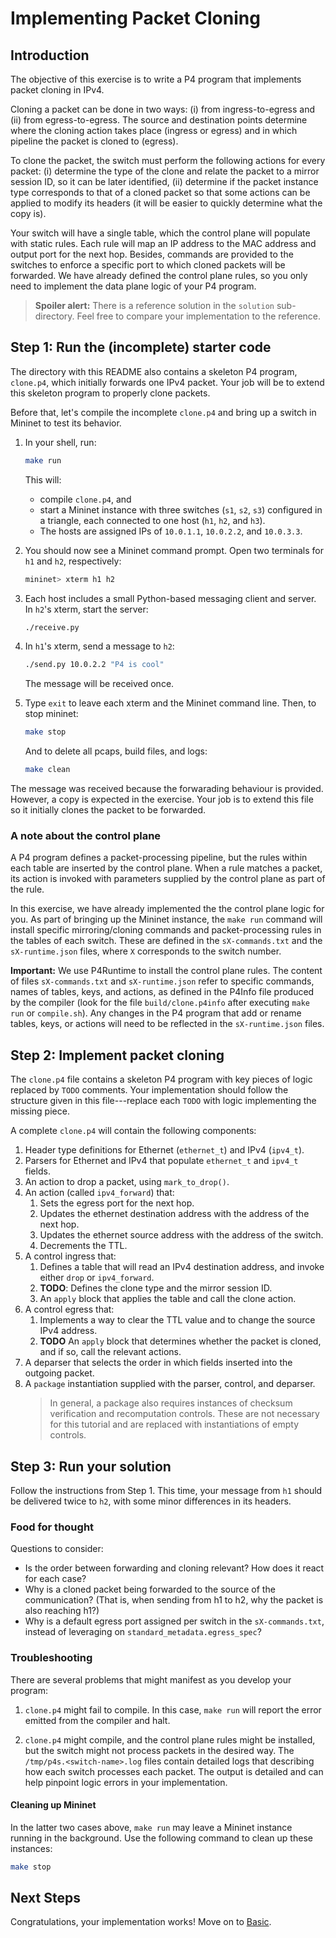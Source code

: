 # Implementing Packet Cloning

## Introduction

The objective of this exercise is to write a P4 program that
implements packet cloning in IPv4.

Cloning a packet can be done in two ways: (i) from ingress-to-egress
and (ii) from egress-to-egress. The source and destination points
determine where the cloning action takes place (ingress or egress) and
in which pipeline the packet is cloned to (egress).

To clone the packet, the switch must perform the following actions for
every packet: (i) determine the type of the clone and relate the
packet to a mirror session ID, so it can be later identified, (ii) 
determine if the packet instance type corresponds to that of a cloned
packet so that some actions can be applied to modify its headers (it
will be easier to quickly determine what the copy is).
 
Your switch will have a single table, which the control plane will
populate with static rules. Each rule will map an IP address to the
MAC address and output port for the next hop. Besides, commands are
provided to the switches to enforce a specific port to which cloned
packets will be forwarded. We have already defined the control plane
rules, so you only need to implement the data plane logic of your P4
program.

> **Spoiler alert:** There is a reference solution in the `solution`
> sub-directory. Feel free to compare your implementation to the
> reference.

## Step 1: Run the (incomplete) starter code

The directory with this README also contains a skeleton P4 program,
`clone.p4`, which initially forwards one IPv4 packet. Your job will
be to extend this skeleton program to properly clone packets.

Before that, let's compile the incomplete `clone.p4` and bring
up a switch in Mininet to test its behavior.

1. In your shell, run:
   ```bash
   make run
   ```
   This will:
   * compile `clone.p4`, and
   * start a Mininet instance with three switches (`s1`, `s2`, `s3`)
     configured in a triangle, each connected to one host (`h1`, `h2`,
     and `h3`).
   * The hosts are assigned IPs of `10.0.1.1`, `10.0.2.2`, and `10.0.3.3`.

2. You should now see a Mininet command prompt. Open two terminals
for `h1` and `h2`, respectively:
   ```bash
   mininet> xterm h1 h2
   ```
3. Each host includes a small Python-based messaging client and
server. In `h2`'s xterm, start the server:
   ```bash
   ./receive.py
   ```
4. In `h1`'s xterm, send a message to `h2`:
   ```bash
   ./send.py 10.0.2.2 "P4 is cool"
   ```
   The message will be received once.
5. Type `exit` to leave each xterm and the Mininet command line.
   Then, to stop mininet:
   ```bash
   make stop
   ```
   And to delete all pcaps, build files, and logs:
   ```bash
   make clean
   ```

The message was received because the forwarading behaviour is
provided. However, a copy is expected in the exercise.
Your job is to extend this file so it initially clones the
packet to be forwarded.

### A note about the control plane

A P4 program defines a packet-processing pipeline, but the rules
within each table are inserted by the control plane. When a rule
matches a packet, its action is invoked with parameters supplied by
the control plane as part of the rule.

In this exercise, we have already implemented the the control plane
logic for you. As part of bringing up the Mininet instance, the
`make run` command will install specific mirroring/cloning commands and
packet-processing rules in the tables of each switch. These are defined
in the `sX-commands.txt` and the `sX-runtime.json` files, where `X`
corresponds to the switch number.

**Important:** We use P4Runtime to install the control plane rules. The
content of files `sX-commands.txt` and `sX-runtime.json` refer to specific
commands, names of tables, keys, and actions, as defined in the P4Info file
produced by the compiler (look for the file `build/clone.p4info` after
executing `make run` or `compile.sh`). Any changes in the P4 program that
add or rename tables, keys, or actions will need to be reflected in
the `sX-runtime.json` files.

## Step 2: Implement packet cloning

The `clone.p4` file contains a skeleton P4 program with key pieces of
logic replaced by `TODO` comments. Your implementation should follow
the structure given in this file---replace each `TODO` with logic
implementing the missing piece.

A complete `clone.p4` will contain the following components:

1. Header type definitions for Ethernet (`ethernet_t`) and IPv4 (`ipv4_t`).
2. Parsers for Ethernet and IPv4 that populate `ethernet_t` and `ipv4_t` fields.
3. An action to drop a packet, using `mark_to_drop()`.
4. An action (called `ipv4_forward`) that:
	1. Sets the egress port for the next hop. 
	2. Updates the ethernet destination address with the address of the next hop. 
	3. Updates the ethernet source address with the address of the switch. 
	4. Decrements the TTL.
5. A control ingress that:
    1. Defines a table that will read an IPv4 destination address, and
       invoke either `drop` or `ipv4_forward`.
    2. **TODO**: Defines the clone type and the mirror session ID.
    3. An `apply` block that applies the table and call the clone action.
6. A control egress that:
    1. Implements a way to clear the TTL value and to change the source IPv4 address.
    2. **TODO** An `apply` block that determines whether the packet is cloned, and if
       so, call the relevant actions. 
7. A deparser that selects the order
    in which fields inserted into the outgoing packet.
8. A `package` instantiation supplied with the parser, control, and deparser.
    > In general, a package also requires instances of checksum verification
    > and recomputation controls. These are not necessary for this tutorial
    > and are replaced with instantiations of empty controls.

## Step 3: Run your solution

Follow the instructions from Step 1. This time, your message from `h1`
should be delivered twice to `h2`, with some minor differences in its headers.

### Food for thought

Questions to consider:
 - Is the order between forwarding and cloning relevant? How does it react
   for each case?
 - Why is a cloned packet being forwarded to the source of the communication?
   (That is, when sending from h1 to h2, why the packet is also reaching h1?)
 - Why is a default egress port assigned per switch in the `sX-commands.txt`,
   instead of leveraging on `standard_metadata.egress_spec`?

### Troubleshooting

There are several problems that might manifest as you develop your program:

1. `clone.p4` might fail to compile. In this case, `make run` will
report the error emitted from the compiler and halt.

2. `clone.p4` might compile, and the control plane rules might be
installed, but the switch might not process packets in the desired
way. The `/tmp/p4s.<switch-name>.log` files contain detailed logs
that describing how each switch processes each packet. The output is
detailed and can help pinpoint logic errors in your implementation.

#### Cleaning up Mininet

In the latter two cases above, `make run` may leave a Mininet instance
running in the background. Use the following command to clean up
these instances:

```bash
make stop
```

## Next Steps

Congratulations, your implementation works! Move on to
[Basic](../basic).
